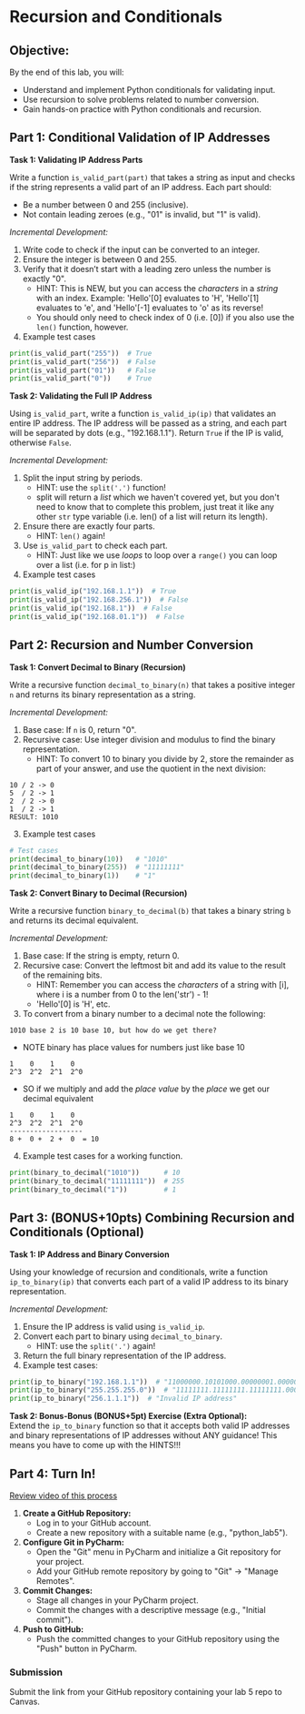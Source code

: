 # Recursion and Conditionals

## Objective:
By the end of this lab, you will:
- Understand and implement Python conditionals for validating input.
- Use recursion to solve problems related to number conversion.
- Gain hands-on practice with Python conditionals and recursion.

## Part 1: Conditional Validation of IP Addresses

**Task 1: Validating IP Address Parts**

Write a function `is_valid_part(part)` that takes a string as input and checks if the string represents a valid part of an IP address. Each part should:
- Be a number between 0 and 255 (inclusive).
- Not contain leading zeroes (e.g., "01" is invalid, but "1" is valid).

*Incremental Development:*
1. Write code to check if the input can be converted to an integer.
2. Ensure the integer is between 0 and 255.
3. Verify that it doesn’t start with a leading zero unless the number is exactly "0".
    * HINT: This is NEW, but you can access the *characters* in a *string* with an index. Example: 'Hello'[0] evaluates to 'H', 'Hello'[1] evaluates to 'e', and 'Hello'[-1] evaluates to 'o' as its reverse!
    * You should only need to check index of 0 (i.e. [0]) if you also use the `len()` function, however.
4. Example test cases
```python
print(is_valid_part("255"))  # True
print(is_valid_part("256"))  # False
print(is_valid_part("01"))   # False
print(is_valid_part("0"))    # True
```

**Task 2: Validating the Full IP Address**

Using `is_valid_part`, write a function `is_valid_ip(ip)` that validates an entire IP address. The IP address will be passed as a string, and each part will be separated by dots (e.g., "192.168.1.1"). Return `True` if the IP is valid, otherwise `False`.

*Incremental Development:*
1. Split the input string by periods.
    * HINT: use the `split('.')` function!
    * split will return a *list* which we haven't covered yet, but you don't need to know that to complete this problem, just treat it like any other `str` type variable (i.e. len() of a list will return its length).
2. Ensure there are exactly four parts.
    * HINT: `len()` again!
3. Use `is_valid_part` to check each part.
    * HINT: Just like we use *loops* to loop over a `range()` you can loop over a list (i.e. for p in list:)
4. Example test cases
```python
print(is_valid_ip("192.168.1.1"))  # True
print(is_valid_ip("192.168.256.1"))  # False
print(is_valid_ip("192.168.1"))  # False
print(is_valid_ip("192.168.01.1"))  # False
```
## Part 2: Recursion and Number Conversion

**Task 1: Convert Decimal to Binary (Recursion)**

Write a recursive function `decimal_to_binary(n)` that takes a positive integer `n` and returns its binary representation as a string. 

*Incremental Development:*
1. Base case: If `n` is 0, return "0".
2. Recursive case: Use integer division and modulus to find the binary representation.
    * HINT: To convert 10 to binary you divide by 2, store the remainder as part of your answer, and use the quotient in the next division:
```shell
10 / 2 -> 0
5  / 2 -> 1
2  / 2 -> 0
1  / 2 -> 1
RESULT: 1010
```
3. Example test cases
```python
# Test cases
print(decimal_to_binary(10))   # "1010"
print(decimal_to_binary(255))  # "11111111"
print(decimal_to_binary(1))    # "1"
```

**Task 2: Convert Binary to Decimal (Recursion)**

Write a recursive function `binary_to_decimal(b)` that takes a binary string `b` and returns its decimal equivalent. 

*Incremental Development:*
1. Base case: If the string is empty, return 0.
2. Recursive case: Convert the leftmost bit and add its value to the result of the remaining bits.
    * HINT: Remember you can access the *characters* of a string with [i], where i is a number from 0 to the len('str') - 1!
    * 'Hello'[0] is 'H', etc.
3. To convert from a binary number to a decimal note the following:
```shell
1010 base 2 is 10 base 10, but how do we get there?
````
* NOTE binary has place values for numbers just like base 10
```shell
1    0    1    0
2^3  2^2  2^1  2^0
```
* SO if we multiply and add the *place value* by the *place* we get our decimal equivalent
```shell
1    0    1    0
2^3  2^2  2^1  2^0
------------------
8 +  0 +  2 +  0  = 10
```
4. Example test cases for a working function.
```python
print(binary_to_decimal("1010"))      # 10
print(binary_to_decimal("11111111"))  # 255
print(binary_to_decimal("1"))         # 1
```

## Part 3: (BONUS+10pts) Combining Recursion and Conditionals (Optional)

**Task 1: IP Address and Binary Conversion**

Using your knowledge of recursion and conditionals, write a function `ip_to_binary(ip)` that converts each part of a valid IP address to its binary representation.

*Incremental Development:*
1. Ensure the IP address is valid using `is_valid_ip`.
2. Convert each part to binary using `decimal_to_binary`.
    * HINT: use the `split('.')` again!
3. Return the full binary representation of the IP address.
4. Example test cases:
```python
print(ip_to_binary("192.168.1.1"))  # "11000000.10101000.00000001.00000001"
print(ip_to_binary("255.255.255.0"))  # "11111111.11111111.11111111.00000000"
print(ip_to_binary("256.1.1.1"))  # "Invalid IP address"
```

**Task 2: Bonus-Bonus (BONUS+5pt) Exercise (Extra Optional):**  
Extend the `ip_to_binary` function so that it accepts both valid IP addresses and binary representations of IP addresses without ANY guidance! This means you have to come up with the HINTS!!!

## Part 4: Turn In!
[Review video of this process](https://redwoods.us-west-2.instructuremedia.com/embed/72299bfd-8420-4ad0-8af5-18fb8e32e50a)
1. **Create a GitHub Repository:**
   * Log in to your GitHub account.
   * Create a new repository with a suitable name (e.g., "python_lab5").
2. **Configure Git in PyCharm:**
   * Open the "Git" menu in PyCharm and initialize a Git repository for your project.
   * Add your GitHub remote repository by going to "Git" -> "Manage Remotes".
3. **Commit Changes:**
   * Stage all changes in your PyCharm project.
   * Commit the changes with a descriptive message (e.g., "Initial commit").
4. **Push to GitHub:**
   * Push the committed changes to your GitHub repository using the "Push" button in PyCharm.

### Submission
Submit the link from your GitHub repository containing your lab 5 repo to Canvas.
